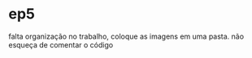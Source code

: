 # ep5

falta organização no trabalho, coloque as imagens em uma pasta. não esqueça de comentar o código
